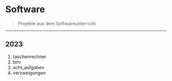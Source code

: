 # Software
> Projekte aus dem Softwareunterricht
---
## 2023
1. taschenrechner
2. bmi
3. acht_aufgaben
4. verzweigungen
